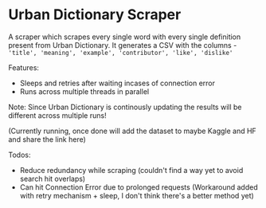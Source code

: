 # Urban Dictionary Scraper

A scraper which scrapes every single word with every single definition present from Urban Dictionary. It generates a CSV with the columns - `'title', 'meaning', 'example', 'contributor', 'like', 'dislike'` 

Features:
- Sleeps and retries after waiting incases of connection error
- Runs across multiple threads in parallel

Note: Since Urban Dictionary is continously updating the results will be different across multiple runs!

(Currently running, once done will add the dataset to maybe Kaggle and HF and share the link here)

Todos:
- Reduce redundancy while scraping (couldn't find a way yet to avoid search hit overlaps)
- Can hit Connection Error due to prolonged requests (Workaround added with retry mechanism + sleep, I don't think there's a better method yet)
